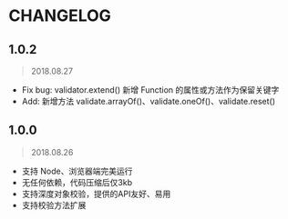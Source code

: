 # CHANGELOG

## 1.0.2

> 2018.08.27

- Fix bug: validator.extend() 新增 Function 的属性或方法作为保留关键字
- Add: 新增方法 validate.arrayOf()、validate.oneOf()、validate.reset()


## 1.0.0
> 2018.08.26
- 支持 Node、浏览器端完美运行
- 无任何依赖，代码压缩后仅3kb
- 支持深度对象校验，提供的API友好、易用
- 支持校验方法扩展

